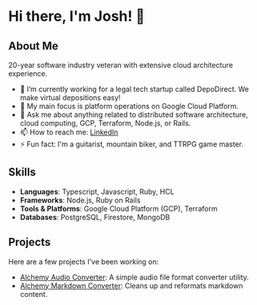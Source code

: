 # Hi there, I'm Josh! 👋

## About Me

20-year software industry veteran with extensive cloud architecture experience.

- 🔭 I’m currently working for a legal tech startup called DepoDirect. We make virtual depositions easy!
- 🌱 My main focus is platform operations on Google Cloud Platform.
- 💬 Ask me about anything related to distributed software architecture, cloud computing, GCP, Terraform, Node.js, or Rails.
- 📫 How to reach me: [LinkedIn](https://www.linkedin.com/in/vvulfmann)
- ⚡ Fun fact: I'm a guitarist, mountain biker, and TTRPG game master.

## Skills

- **Languages**: Typescript, Javascript, Ruby, HCL
- **Frameworks**: Node.js, Ruby on Rails
- **Tools & Platforms**: Google Cloud Platform (GCP), Terraform
- **Databases**: PostgreSQL, Firestore, MongoDB

## Projects

Here are a few projects I've been working on:

- [Alchemy Audio Converter](https://github.com/vvulfmann/alchemy-audio-converter): A simple audio file format converter utility.
- [Alchemy Markdown Converter](https://github.com/vvulfmann/ddb-alchemy-markdown-converter): Cleans up and reformats markdown content.

